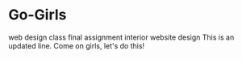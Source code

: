 Go-Girls
========

web design class final assignment interior website design
This is an updated line. Come on girls, let's do this!

